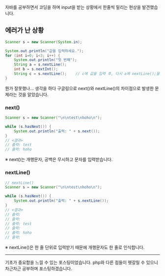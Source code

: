 자바를 공부하면서 코딩을 하며 input을 받는 상황에서 한줄씩 밀리는 현상을 발견했습니다.

## 에러가 난 상황
~~~java
Scanner s = new Scanner(System.in);

System.out.println("값을 입력하세요.");
for (int i=0; i<3; i++) {
    System.out.println("첫 번째");
    String a = s.nextLine();
    int b = s.nextInt();
    String c = s.nextLine();    // c에 값을 입력 후, 다시 a에 nextLine();을 넣기 전에, a에 \n이 들어가버림.
}
~~~

뭔가 잘못했나... 생각을 하다 구글링으로 next()와 nextLine()의 차이점으로 발생한 문제라는 것을 알았습니다.


### next()
~~~java
Scanner s = new Scanner("\n\ntest\nhoho\n");

while (s.hasNext()) {
    System.out.println("출력: " + s.next());
}
// <결과>
// 출력: test
// 출력: hoho
~~~

※ next()는 개행문자, 공백은 무시하고 문자를 입력받습니다.

### nextLine()
~~~java
// nextLine()
Scanner s = new Scanner("\n\ntest\nhoho\n");

while (s.hasNext()) {
    System.out.println("출력: " + s.nextLine());
}
// <결과>
// 출력:
// 출력:
// 출력: test
// 출력:
// 출력: hoho
// 출력:
~~~

※ nextLine()은 한 줄 단위로 입력받기 때문에 개행문자도 한 줄로 인식합니다.

---

기초가 중요함을 느낄 수 있는 포스팅이었습니다. php와 다른 점들이 헷갈릴 수 있으니 차근차근 공부하며 포스팅하겠습니다.
